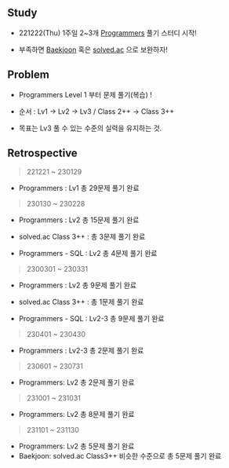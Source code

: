 
## Study

* 221222(Thu) 1주일 2~3개 [Programmers](https://programmers.co.kr/) 풀기 스터디 시작!

* 부족하면 [Baekjoon](https://www.acmicpc.net/) 혹은 [solved.ac](https://solved.ac/class) 으로 보완하자!


## Problem

* Programmers Level 1 부터 문제 풀기(복습) !

* 순서 : Lv1 -> Lv2 -> Lv3 / Class 2++ -> Class 3++

* 목표는 Lv3 풀 수 있는 수준의 실력을 유지하는 것.


## Retrospective

> 221221 ~ 230129

* Programmers : Lv1 총 29문제 풀기 완료

> 230130 ~ 230228

* Programmers : Lv2 총 15문제 풀기 완료

* solved.ac Class 3++ : 총 3문제 풀기 완료

* Programmers - SQL : Lv2 총 4문제 풀기 완료

> 2300301 ~ 230331

* Programmers : Lv2 총 9문제 풀기 완료

* solved.ac Class 3++ : 총 1문제 풀기 완료

* Programmers - SQL : Lv2-3 총 9문제 풀기 완료

> 230401 ~ 230430

* Programmers : Lv2-3 총 2문제 풀기 완료

> 230601 ~ 230731

* Programmers: Lv2 총 2문제 풀기 완료

> 231001 ~ 231031

* Programmers: Lv2 총 8문제 풀기 완료

> 231101 ~ 231130

* Programmers: Lv2 총 5문제 풀기 완료
* Baekjoon: solved.ac Class3++ 비슷한 수준으로 총 5문제 풀기 완료
